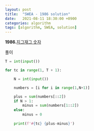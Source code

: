 ```yaml
---
layout: post
title:  "SWEA - 1986 solution"
date:   2021-08-11 18:30:00 +0900
categories: algorithm
tags: [algorithm, SWEA, solution]
---
```

**1986.**[지그재그 숫자](https://swexpertacademy.com/main/code/problem/problemDetail.do?contestProbId=AV5PxmBqAe8DFAUq&categoryId=AV5PxmBqAe8DFAUq&categoryType=CODE&problemTitle=1986&orderBy=FIRST_REG_DATETIME&selectCodeLang=ALL&select-1=&pageSize=10&pageIndex=1)

풀이

```python
T = int(input())

for tc in range(1, T + 1):

    N = int(input())

    numbers = [i for i in range(1,N+1)]

    plus = sum(numbers[::2])
    if N > 1:
        minus = sum(numbers[1::2])
    else:
        minus = 0
    
    print(f'#{tc} {plus-minus}')
```

